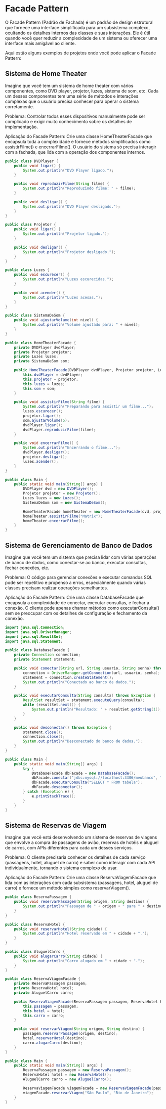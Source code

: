 # Facade Pattern

O Facade Pattern (Padrão de Fachada) é um padrão de design estrutural que fornece uma interface simplificada para um subsistema complexo, ocultando os detalhes internos das classes e suas interações. Ele é útil quando você quer reduzir a complexidade de um sistema ou oferecer uma interface mais amigável ao cliente.

Aqui estão alguns exemplos de projetos onde você pode aplicar o Facade Pattern:

## Sistema de Home Theater
Imagine que você tem um sistema de home theater com vários componentes, como DVD player, projetor, luzes, sistema de som, etc. Cada um desses componentes tem uma série de métodos e interações complexas que o usuário precisa conhecer para operar o sistema corretamente.

Problema:
Controlar todos esses dispositivos manualmente pode ser complicado e exigir muito conhecimento sobre os detalhes de implementação.

Aplicação do Facade Pattern:
Crie uma classe HomeTheaterFacade que encapsula toda a complexidade e fornece métodos simplificados como assistirFilme() e encerrarFilme().
O usuário do sistema só precisa interagir com a fachada, que lida com a operação dos componentes internos.

```java
public class DVDPlayer {
    public void ligar() {
        System.out.println("DVD Player ligado.");
    }

    public void reproduzirFilme(String filme) {
        System.out.println("Reproduzindo filme: " + filme);
    }

    public void desligar() {
        System.out.println("DVD Player desligado.");
    }
}

public class Projetor {
    public void ligar() {
        System.out.println("Projetor ligado.");
    }

    public void desligar() {
        System.out.println("Projetor desligado.");
    }
}

public class Luzes {
    public void escurecer() {
        System.out.println("Luzes escurecidas.");
    }

    public void acender() {
        System.out.println("Luzes acesas.");
    }
}

public class SistemaDeSom {
    public void ajustarVolume(int nivel) {
        System.out.println("Volume ajustado para: " + nivel);
    }
}

public class HomeTheaterFacade {
    private DVDPlayer dvdPlayer;
    private Projetor projetor;
    private Luzes luzes;
    private SistemaDeSom som;

    public HomeTheaterFacade(DVDPlayer dvdPlayer, Projetor projetor, Luzes luzes, SistemaDeSom som) {
        this.dvdPlayer = dvdPlayer;
        this.projetor = projetor;
        this.luzes = luzes;
        this.som = som;
    }

    public void assistirFilme(String filme) {
        System.out.println("Preparando para assistir um filme...");
        luzes.escurecer();
        projetor.ligar();
        som.ajustarVolume(5);
        dvdPlayer.ligar();
        dvdPlayer.reproduzirFilme(filme);
    }

    public void encerrarFilme() {
        System.out.println("Encerrando o filme...");
        dvdPlayer.desligar();
        projetor.desligar();
        luzes.acender();
    }
}
```

```java
public class Main {
    public static void main(String[] args) {
        DVDPlayer dvd = new DVDPlayer();
        Projetor projetor = new Projetor();
        Luzes luzes = new Luzes();
        SistemaDeSom som = new SistemaDeSom();

        HomeTheaterFacade homeTheater = new HomeTheaterFacade(dvd, projetor, luzes, som);
        homeTheater.assistirFilme("Matrix");
        homeTheater.encerrarFilme();
    }
}
```

## Sistema de Gerenciamento de Banco de Dados
Imagine que você tem um sistema que precisa lidar com várias operações de banco de dados, como conectar-se ao banco, executar consultas, fechar conexões, etc.

Problema:
O código para gerenciar conexões e executar comandos SQL pode ser repetitivo e propenso a erros, especialmente quando várias classes precisam realizar operações semelhantes.

Aplicação do Facade Pattern:
Crie uma classe DatabaseFacade que encapsula a complexidade de conectar, executar consultas, e fechar a conexão.
O cliente pode apenas chamar métodos como executarConsulta() sem se preocupar com os detalhes de configuração e fechamento da conexão.

```java
import java.sql.Connection;
import java.sql.DriverManager;
import java.sql.ResultSet;
import java.sql.Statement;

public class DatabaseFacade {
    private Connection connection;
    private Statement statement;

    public void conectar(String url, String usuario, String senha) throws Exception {
        connection = DriverManager.getConnection(url, usuario, senha);
        statement = connection.createStatement();
        System.out.println("Conectado ao banco de dados.");
    }

    public void executarConsulta(String consulta) throws Exception {
        ResultSet resultSet = statement.executeQuery(consulta);
        while (resultSet.next()) {
            System.out.println("Resultado: " + resultSet.getString(1));
        }
    }

    public void desconectar() throws Exception {
        statement.close();
        connection.close();
        System.out.println("Desconectado do banco de dados.");
    }
}
```

```java
public class Main {
    public static void main(String[] args) {
        try {
            DatabaseFacade dbFacade = new DatabaseFacade();
            dbFacade.conectar("jdbc:mysql://localhost:3306/meubanco", "usuario", "senha");
            dbFacade.executarConsulta("SELECT * FROM tabela");
            dbFacade.desconectar();
        } catch (Exception e) {
            e.printStackTrace();
        }
    }
}

```

## Sistema de Reservas de Viagem
Imagine que você está desenvolvendo um sistema de reservas de viagens que envolve a compra de passagens de avião, reservas de hotéis e aluguel de carros, com APIs diferentes para cada um desses serviços.

Problema:
O cliente precisaria conhecer os detalhes de cada serviço (passagens, hotel, aluguel de carro) e saber como interagir com cada API individualmente, tornando o sistema complexo de usar.

Aplicação do Facade Pattern:
Crie uma classe ReservaViagemFacade que lida com as interações com cada subsistema (passagens, hotel, aluguel de carro) e fornece um método simples como reservarViagem().

```java
public class ReservaPassagem {
    public void reservarPassagem(String origem, String destino) {
        System.out.println("Passagem de " + origem + " para " + destino + " reservada.");
    }
}

public class ReservaHotel {
    public void reservarHotel(String cidade) {
        System.out.println("Hotel reservado em " + cidade + ".");
    }
}

public class AluguelCarro {
    public void alugarCarro(String cidade) {
        System.out.println("Carro alugado em " + cidade + ".");
    }
}

public class ReservaViagemFacade {
    private ReservaPassagem passagem;
    private ReservaHotel hotel;
    private AluguelCarro carro;

    public ReservaViagemFacade(ReservaPassagem passagem, ReservaHotel hotel, AluguelCarro carro) {
        this.passagem = passagem;
        this.hotel = hotel;
        this.carro = carro;
    }

    public void reservarViagem(String origem, String destino) {
        passagem.reservarPassagem(origem, destino);
        hotel.reservarHotel(destino);
        carro.alugarCarro(destino);
    }
}
```

```java
public class Main {
    public static void main(String[] args) {
        ReservaPassagem passagem = new ReservaPassagem();
        ReservaHotel hotel = new ReservaHotel();
        AluguelCarro carro = new AluguelCarro();

        ReservaViagemFacade viagemFacade = new ReservaViagemFacade(passagem, hotel, carro);
        viagemFacade.reservarViagem("São Paulo", "Rio de Janeiro");
    }
}
```